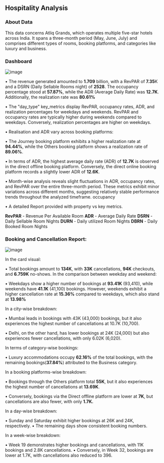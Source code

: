 ## Hospitality Analysis

### About Data

This data concerns Atliq Grands, which operates multiple five-star hotels across India. It spans a three-month period (May, June, July) and comprises different types of rooms, booking platforms, and categories like luxury and business.

### Dashboard

![image](https://github.com/github-aapmor/PowerBI-Reports/assets/149667836/31fa3c8d-c7ef-4208-85d8-02b13821eefa)

• The revenue generated amounted to **1.709** billion, with a RevPAR of **7.35**K and a DSRN (Daily Sellable Rooms night) of **2528**. The occupancy percentage stood at **57.87%**, while the ADR (Average Daily Rate) was **12.7K**. Additionally, the realization rate was **80.61%**

• The "day_type" key_metrics display RevPAR, occupancy rates, ADR, and realization percentages for weekdays and weekends. RevPAR and occupancy rates are typically higher during weekends compared to weekdays. Conversely, realization percentages are higher on weekdays.


• Realisation and ADR vary across booking platforms:

• The Journey booking platform exhibits a higher realization rate at **94.44%**, while the Others booking platform shows a realization rate of **89.06%**.

• In terms of ADR, the highest average daily rate (ADR) of **12.7K** is observed in the direct offline booking platform. Conversely, the direct online booking platform records a slightly lower ADR of **12.6K**.

• Month-wise analysis reveals slight fluctuations in ADR, occupancy rates, and RevPAR over the entire three-month period. These metrics exhibit minor variations across different months, suggesting relatively stable performance trends throughout the analyzed timeframe.
occupancy 

• A detailed Report provided with property vs key metrics.

**RevPAR** - Revenue Per Available Room    **ADR** - Average Daily Rate   **DSRN** - Daily Sellable Room Nights   **DURN** - Daily utilized Room Nights  **DBRN** - Daily Booked Room Nights




### **Booking and Cancellation Report:**


![image](https://github.com/github-aapmor/PowerBI-Reports/assets/149667836/2ef67e55-2e25-478a-8250-4f3c1bb4a988)


In the card visual:

• Total bookings amount to **134K**, with **33K** cancellations, **94K**  checkouts, and **6.759K**  no-shows.
In the comparison between weekday and weekend:

• Weekdays show a higher number of bookings at **93.41K** (93,410), while weekends have **41.1K** (41,100) bookings.
However, weekends exhibit a higher cancellation rate at **15.36%** compared to weekdays, which also stand at **13.98%**


In a city-wise breakdown:

• Mumbai leads in bookings with 43K (43,000) bookings, but it also experiences the highest number of cancellations at 10.7K (10,700).

• Delhi, on the other hand, has lower bookings at 24K (24,000) but also experiences fewer cancellations, with only 6.02K (6,020).


In terms of category-wise bookings:

• Luxury accommodations occupy **62.16%** of the total bookings, with the remaining bookings(**37.84%**) attributed to the Business category.


In a booking platforms-wise breakdown:

• Bookings through the Others platform total **55K**, but it also experiences the highest number of cancellations at **13.69K**.

• Conversely, bookings via the Direct offline platform are lower at **7K**, but cancellations are also fewer, with only **1.7K.**

In a day-wise breakdown:

• Sunday and Saturday exhibit higher bookings at 26K and 24K, respectively.
• The remaining days show consistent booking numbers.

In a week-wise breakdown:

• Week 19 demonstrates higher bookings and cancellations, with 11K bookings and 2.8K cancellations.
• Conversely, in Week 32, bookings are lower at 1.7K, with cancellations also reduced to 396.
